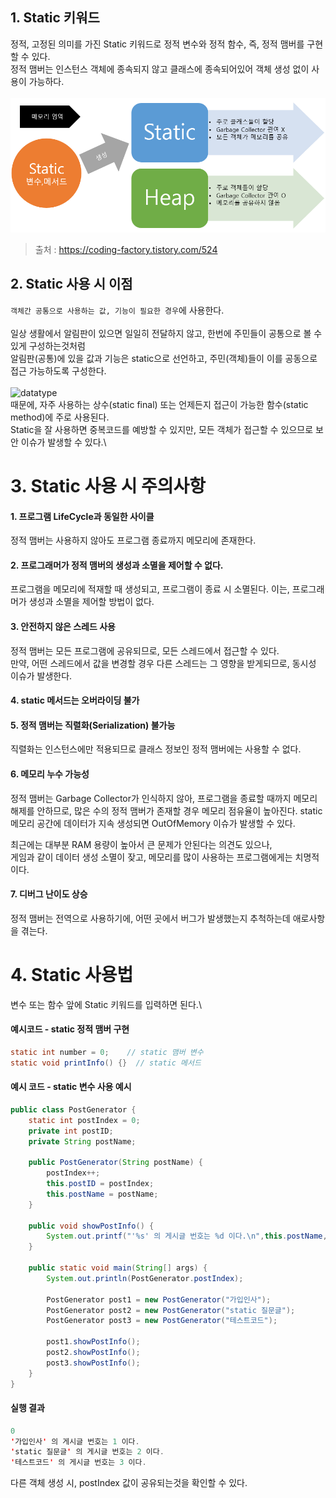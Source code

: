 
## 1. Static 키워드

정적, 고정된 의미를 가진 Static 키워드로 정적 변수와 정적 함수, 즉, 정적 맴버를 구현할 수 있다.\
정적 맴버는 인스턴스 객체에 종속되지 않고 클래스에 종속되어있어 객체 생성 없이 사용이 가능하다.\
\
![datatype](./img/StaticMemory.png)
> 출처 : https://coding-factory.tistory.com/524

## 2. Static 사용 시 이점

```객체간 공통으로 사용하는 값, 기능이 필요한 경우```에 사용한다.\
\
일상 생활에서 알림판이 있으면 일일히 전달하지 않고, 한번에 주민들이 공통으로 볼 수 있게 구성하는것처럼\
알림판(공통)에 있을 값과 기능은 static으로 선언하고, 주민(객체)들이 이를 공동으로 접근 가능하도록 구성한다.\
\
![datatype](./img/Static.png)
\
때문에, 자주 사용하는 상수(static final) 또는 언제든지 접근이 가능한 함수(static method)에 주로 사용된다.\
Static을 잘 사용하면 중복코드를 예방할 수 있지만, 모든 객체가 접근할 수 있으므로 보안 이슈가 발생할 수 있다.\


# 3. Static 사용 시 주의사항

#### 1. 프로그램 LifeCycle과 동일한 사이클
정적 맴버는 사용하지 않아도 프로그램 종료까지 메모리에 존재한다. 

#### 2. 프로그래머가 정적 맴버의 생성과 소멸을 제어할 수 없다.

프로그램을 메모리에 적재할 때 생성되고, 프로그램이 종료 시 소멸된다.
이는, 프로그래머가 생성과 소멸을 제어할 방법이 없다. 

#### 3. 안전하지 않은 스레드 사용

정적 맴버는 모든 프로그램에 공유되므로, 모든 스레드에서 접근할 수 있다.\
만약, 어떤 스레드에서 값을 변경할 경우 다른 스레드는 그 영향을 받게되므로, 동시성 이슈가 발생한다. 

#### 4. static 메서드는 오버라이딩 불가 

#### 5. 정적 맴버는 직렬화(Serialization) 불가능
직렬화는 인스턴스에만 적용되므로 클래스 정보인 정적 맴버에는 사용할 수 없다.

#### 6. 메모리 누수 가능성 
정적 맴버는 Garbage Collector가 인식하지 않아, 프로그램을 종료할 때까지 
메모리 해제를 안하므로, 많은 수의 정적 맴버가 존재할 경우 메모리 점유율이 높아진다.
static 메모리 공간에 데이터가 지속 생성되면 OutOfMemory 이슈가 발생할 수 있다.

최근에는 대부분 RAM 용량이 높아서 큰 문제가 안된다는 의견도 있으나,\
게임과 같이 데이터 생성 소멸이 잦고, 메모리를 많이 사용하는 프로그램에게는 치명적이다.

#### 7.  디버그 난이도 상승
정적 맴버는 전역으로 사용하기에, 어떤 곳에서 버그가 발생했는지 추척하는데 애로사항을 겪는다. 

# 4. Static 사용법

변수 또는 함수 앞에 Static 키워드를 입력하면 된다.\

#### 예시코드 - static 정적 맴버 구현
```java
static int number = 0;    // static 맴버 변수
static void printInfo() {}  // static 메서드
```

#### 예시 코드 - static 변수 사용 예시
```java
public class PostGenerator {
	static int postIndex = 0;
	private int postID;
	private String postName;
	
	public PostGenerator(String postName) {
		postIndex++;
		this.postID = postIndex;
		this.postName = postName;
	}

	public void showPostInfo() {
		System.out.printf("'%s' 의 게시글 번호는 %d 이다.\n",this.postName, this.postID);
	}
	
	public static void main(String[] args) {
		System.out.println(PostGenerator.postIndex);
		
		PostGenerator post1 = new PostGenerator("가입인사");
		PostGenerator post2 = new PostGenerator("static 질문글");
		PostGenerator post3 = new PostGenerator("테스트코드");
		
		post1.showPostInfo();
		post2.showPostInfo();
		post3.showPostInfo();
	}
}
```
#### 실행 결과
```java
0
'가입인사' 의 게시글 번호는 1 이다.
'static 질문글' 의 게시글 번호는 2 이다.
'테스트코드' 의 게시글 번호는 3 이다.
```
다른 객체 생성 시, postIndex 값이 공유되는것을 확인할 수 있다.